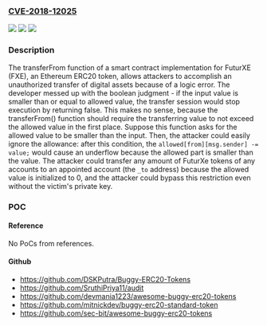 ### [CVE-2018-12025](https://cve.mitre.org/cgi-bin/cvename.cgi?name=CVE-2018-12025)
![](https://img.shields.io/static/v1?label=Product&message=n%2Fa&color=blue)
![](https://img.shields.io/static/v1?label=Version&message=n%2Fa&color=blue)
![](https://img.shields.io/static/v1?label=Vulnerability&message=n%2Fa&color=brighgreen)

### Description

The transferFrom function of a smart contract implementation for FuturXE (FXE), an Ethereum ERC20 token, allows attackers to accomplish an unauthorized transfer of digital assets because of a logic error. The developer messed up with the boolean judgment - if the input value is smaller than or equal to allowed value, the transfer session would stop execution by returning false. This makes no sense, because the transferFrom() function should require the transferring value to not exceed the allowed value in the first place. Suppose this function asks for the allowed value to be smaller than the input. Then, the attacker could easily ignore the allowance: after this condition, the `allowed[from][msg.sender] -= value;` would cause an underflow because the allowed part is smaller than the value. The attacker could transfer any amount of FuturXe tokens of any accounts to an appointed account (the `_to` address) because the allowed value is initialized to 0, and the attacker could bypass this restriction even without the victim's private key.

### POC

#### Reference
No PoCs from references.

#### Github
- https://github.com/DSKPutra/Buggy-ERC20-Tokens
- https://github.com/SruthiPriya11/audit
- https://github.com/devmania1223/awesome-buggy-erc20-tokens
- https://github.com/mitnickdev/buggy-erc20-standard-token
- https://github.com/sec-bit/awesome-buggy-erc20-tokens

